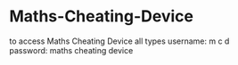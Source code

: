 # Maths-Cheating-Device
to access Maths Cheating Device all types
username: m c d  
password: maths cheating device

